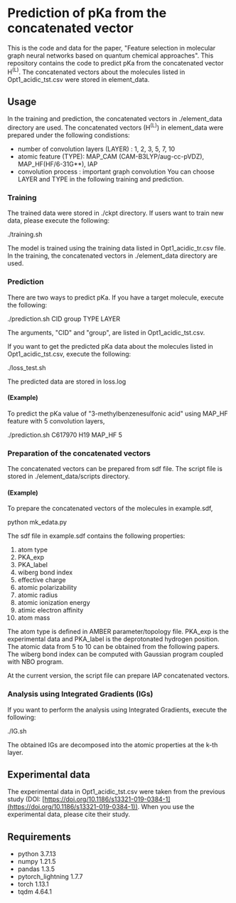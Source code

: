 # Prediction of pKa from the concatenated vector
This is the code and data for the paper, "Feature selection in molecular graph neural networks based on quantum chemical approaches". This repository contains the code to predict pKa from the concatenated vector H<sup>(L)</sup>.
The concatenated vectors about the molecules listed in Opt1_acidic_tst.csv were stored in element_data.

## Usage

In the training and prediction, the concatenated vectors in ./element_data directory are used. 
The concatenated vectors (H<sup>(L)</sup>) in element_data were prepared under the following condistions:
   - number of convolution layers (LAYER) : 1, 2, 3, 5, 7, 10
   - atomic feature (TYPE): MAP_CAM (CAM-B3LYP/aug-cc-pVDZ), MAP_HF(HF/6-31G**), IAP 
   - convolution process : important graph convolution
You can choose LAYER and TYPE in the following training and prediction.  

### Training
The trained data were stored in ./ckpt directory. 
If users want to train new data, please execute the following:

   ./training.sh

The model is trained using the training data listed in Opt1_acidic_tr.csv file.
In the training, the concatenated vectors in ./element_data directory are used.

### Prediction

There are two ways to predict pKa. 
If you have a target molecule, execute the following:

   ./prediction.sh CID group TYPE LAYER

The arguments, "CID" and "group", are listed in Opt1_acidic_tst.csv.

If you want to get the predicted pKa data about the molecules listed in Opt1_acidic_tst.csv, execute the following:

   ./loss_test.sh

The predicted data are stored in loss.log

#### (Example)
To predict the pKa value of "3-methylbenzenesulfonic acid" using MAP_HF feature with 5 convolution layers, 

   ./prediction.sh C617970 H19 MAP_HF 5

### Preparation of the concatenated vectors
The concatenated vectors can be prepared from sdf file.
The script file is stored in ./element_data/scripts directory.

#### (Example)
To prepare the concatenated vectors of the molecules in example.sdf,

   python mk_edata.py

The sdf file in example.sdf contains the following properties:

 1. atom type
 2. PKA_exp
 3. PKA_label
 4. wiberg bond index
 5. effective charge
 6. atomic polarizability
 7. atomic radius
 8. atomic ionization energy
 9. atimic electron affinity
 10. atom mass

The atom type is defined in AMBER parameter/topology file.
PKA_exp is the experimental data and PKA_label is the deprotonated hydrogen position.
The atomic data from 5 to 10 can be obtained from the following papers.
The wiberg bond index can be computed with Gaussian program coupled with NBO program.

At the current version, the script file can prepare IAP concatenated vectors.

### Analysis using Integrated Gradients (IGs)

If you want to perform the analysis using Integrated Gradients, execute the following:

   ./IG.sh

The obtained IGs are decomposed into the atomic properties at the k-th layer.

## Experimental data 
The experimental data in Opt1_acidic_tst.csv were taken from the previous study (DOI: [https://doi.org/10.1186/s13321-019-0384-1](https://doi.org/10.1186/s13321-019-0384-1)). 
When you use the experimental data, please cite their study. 

## Requirements

* python 3.7.13
* numpy 1.21.5
* pandas 1.3.5
* pytorch_lightning 1.7.7
* torch 1.13.1
* tqdm 4.64.1
